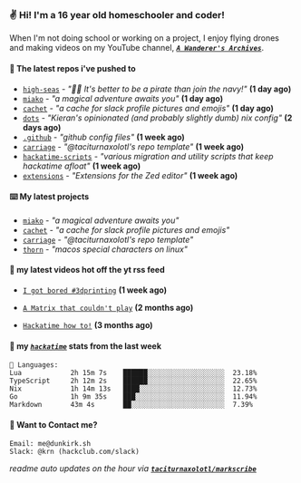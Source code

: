 ### ✌️ Hi! I'm a 16 year old homeschooler and coder!

When I'm not doing school or working on a project, I enjoy flying drones and making videos on my YouTube channel, [**_`A Wanderer's Archives`_**](https://youtube.com/@wanderer.archives).

#### 👷 The latest repos i've pushed to

- [`high-seas`](https://github.com/hackclub/high-seas) - _"🏴‍☠️ It's better to be a pirate than join the navy!"_ **(1 day ago)**
- [`miako`](https://github.com/taciturnaxolotl/miako) - _"a magical adventure awaits you"_ **(1 day ago)**
- [`cachet`](https://github.com/taciturnaxolotl/cachet) - _"a cache for slack profile pictures and emojis"_ **(1 day ago)**
- [`dots`](https://github.com/taciturnaxolotl/dots) - _"Kieran's opinionated (and probably slightly dumb) nix config"_ **(2 days ago)**
- [`.github`](https://github.com/taciturnaxolotl/.github) - _"github config files"_ **(1 week ago)**
- [`carriage`](https://github.com/taciturnaxolotl/carriage) - _"@taciturnaxolotl's repo template"_ **(1 week ago)**
- [`hackatime-scripts`](https://github.com/taciturnaxolotl/hackatime-scripts) - _"various migration and utility scripts that keep hackatime afloat"_ **(1 week ago)**
- [`extensions`](https://github.com/zed-industries/extensions) - _"Extensions for the Zed editor"_ **(1 week ago)**

#### ⌨️ My latest projects

- [`miako`](https://github.com/taciturnaxolotl/miako) - _"a magical adventure awaits you"_
- [`cachet`](https://github.com/taciturnaxolotl/cachet) - _"a cache for slack profile pictures and emojis"_
- [`carriage`](https://github.com/taciturnaxolotl/carriage) - _"@taciturnaxolotl's repo template"_
- [`thorn`](https://github.com/taciturnaxolotl/thorn) - _"macos special characters on linux"_

#### 🍿 my latest videos hot off the yt rss feed

- [`I got bored #3dprinting`](https://www.youtube.com/watch?v=59f5n1NeItE) **(1 week ago)**

- [`A Matrix that couldn't play`](https://www.youtube.com/watch?v=NodwjZF7uZw) **(2 months ago)**

- [`Hackatime how to!`](https://www.youtube.com/watch?v=eKoD9yyr1To) **(3 months ago)**



#### 📡 my [_`hackatime`_](https://waka.hackclub.com) stats from the last week

```text
💾 Languages:
Lua            2h 15m 7s    ██████░░░░░░░░░░░░░░░░░░░  23.18%
TypeScript     2h 12m 2s    ██████░░░░░░░░░░░░░░░░░░░  22.65%
Nix            1h 14m 13s   ████░░░░░░░░░░░░░░░░░░░░░  12.73%
Go             1h 9m 35s    ███░░░░░░░░░░░░░░░░░░░░░░  11.94%
Markdown       43m 4s       ██░░░░░░░░░░░░░░░░░░░░░░░  7.39%
```

#### 📮 Want to Contact me?

```text
Email: me@dunkirk.sh
Slack: @krn (hackclub.com/slack)
```

_readme auto updates on the hour via [**`taciturnaxolotl/markscribe`**](https://github.com/taciturnaxolotl/markscribe)_
